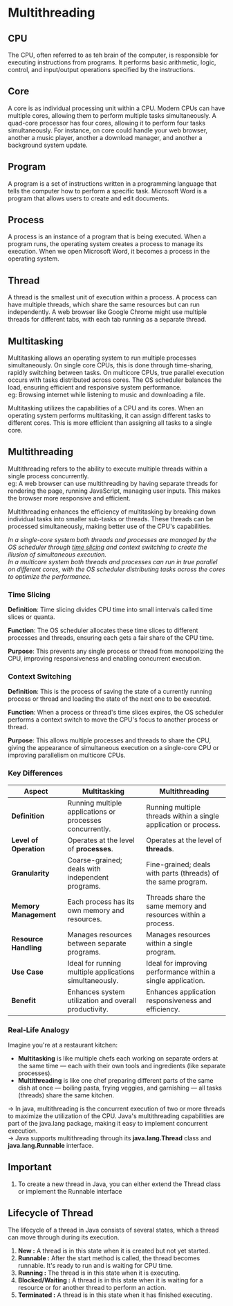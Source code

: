 # Multithreading

## CPU
The CPU, often referred to as teh brain of the computer, is responsible for executing instructions from programs. It performs basic arithmetic, logic, control, and input/output operations specified by the instructions.

## Core
A core is as individual processing unit within a CPU. Modern CPUs can have multiple cores, allowing them to perform multiple tasks simultaneously.
A quad-core processor has four cores, allowing it to perform four tasks simultaneously. For instance, on core could handle your web browser, another a music player, another a download manager, and another a background system update.

## Program
A program is a set of instructions written in a programming language that tells the computer how to perform a specific task. 
Microsoft Word is a program that allows users to create and edit documents.

## Process
A process is an instance of a program that is being executed. When a program runs, the operating system creates a process to manage its execution.
When we open Microsoft Word, it becomes a process in the operating system.

## Thread
A thread is the smallest unit of execution within a process. A process can have multiple threads, which share the same resources but can run independently.
A web browser like Google Chrome might use multiple threads for different tabs, with each tab running as a separate thread.

## Multitasking
Multitasking allows an operating system to run multiple processes simultaneously. On single core CPUs, this is done through time-sharing, rapidly switching between tasks. On multicore CPUs, true parallel execution occurs with tasks distributed across cores. The OS scheduler balances the load, ensuring efficient and responsive system performance.  
eg: Browsing internet while listening to music and downloading a file.

Multitasking utilizes the capabilities of a CPU and its cores. When an operating system performs multitasking, it can assign different tasks to different cores. This is more efficient than assigning all tasks to a single core.

## Multithreading
Multithreading refers to the ability to execute multiple threads within a single process concurrently.  
eg: A web browser can use multithreading by having separate threads for rendering the page, running JavaScript, managing user inputs. This makes the browser more responsive and efficient.

Multithreading enhances the efficiency of multitasking by breaking down individual tasks into smaller sub-tasks or threads. These threads can be processed simultaneously, making better use of the CPU's capabilities.

_In a single-core system both threads and processes are managed by the OS scheduler through [time slicing](#time-slicing) and context switching to create the illusion of simultaneous execution._  
_In a multicore system both threads and processes can run in true parallel on different cores, with the OS scheduler distributing tasks across the cores to optimize the performance._

### Time Slicing
**Definition**: Time slicing divides CPU time into small intervals called time slices or quanta.

**Function**: The OS  scheduler allocates these time slices to different processes and threads, ensuring each gets a fair share of the CPU time.

**Purpose**: This prevents any single process or thread from monopolizing the CPU, improving responsiveness and enabling concurrent execution.

### Context Switching
**Definition**: This is the process of saving the state of a currently running process or thread and loading the state of the next one to be executed.

**Function**: When a process or thread's time slices expires, the OS scheduler performs a context switch to move the CPU's focus to another process or thread.

**Purpose**: This allows multiple processes and threads to share the CPU, giving the appearance of simultaneous execution on a single-core CPU or improving parallelism on multicore CPUs.


### Key Differences

| Aspect                 | Multitasking                                             | Multithreading                                                   |
|------------------------|----------------------------------------------------------|------------------------------------------------------------------|
| **Definition**         | Running multiple applications or processes concurrently. | Running multiple threads within a single application or process. |
| **Level of Operation** | Operates at the level of **processes**.                  | Operates at the level of **threads**.                            |
| **Granularity**        | Coarse-grained; deals with independent programs.         | Fine-grained; deals with parts (threads) of the same program.    |
| **Memory Management**  | Each process has its own memory and resources.           | Threads share the same memory and resources within a process.    |
| **Resource Handling**  | Manages resources between separate programs.             | Manages resources within a single program.                       |
| **Use Case**           | Ideal for running multiple applications simultaneously.  | Ideal for improving performance within a single application.     |
| **Benefit**            | Enhances system utilization and overall productivity.    | Enhances application responsiveness and efficiency.              |

### Real-Life Analogy

Imagine you're at a restaurant kitchen:

- **Multitasking** is like multiple chefs each working on separate orders at the same time — each with their own tools and ingredients (like separate processes).
- **Multithreading** is like one chef preparing different parts of the same dish at once — boiling pasta, frying veggies, and garnishing — all tasks (threads) share the same kitchen.

-> In java, multithreading is the concurrent execution of two or more threads to maximize the utilization of the CPU. Java's multithreading capabilities are part of the java.lang package, making it easy to implement concurrent execution.  
-> Java supports multithreading through its **java.lang.Thread** class and **java.lang.Runnable** interface.

## Important
1. To create a new thread in Java, you can either extend the Thread class or implement the Runnable interface

## Lifecycle of Thread
The lifecycle of a thread in Java consists of several states, which a thread can move through during its execution.
1. **New :** A thread is in this state when it is created but not yet started.
2. **Runnable :** After the start method is called, the thread becomes runnable. It's ready to run and is waiting for CPU time.
3. **Running :** The thread is in this state when it is executing.
4. **Blocked/Waiting :** A thread is in this state when it is waiting for a resource or for another thread to perform an action.
5. **Terminated :** A thread is in this state when it has finished executing.

